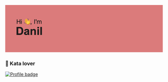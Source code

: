 [![MasterHead](https://github.com/Datmon/Datmon/blob/main/header.png)](https://www.linkedin.com/in/danil-anpilov-5a7724251/)
<!-- <img src='https://github.com/Datmon/Datmon/blob/main/header.png' alt='greeting' /> -->
<h3>🤘 Kata lover</h3>

[![Profile badge](https://www.codewars.com/users/TheDatmon/badges/large)](https://www.codewars.com/users/TheDatmon)

